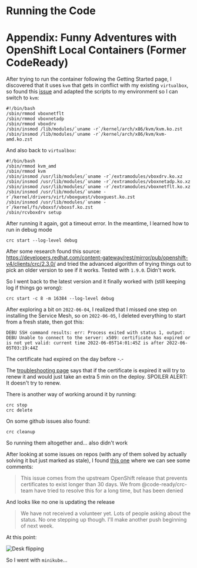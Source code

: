 # Running the Code

# Appendix: Funny Adventures with OpenShift Local Containers (Former CodeReady)

After trying to run the container following the Getting Started page, I discovered that it uses `kvm` that gets in conflict with my existing `virtualbox`, so found this [issue](https://askubuntu.com/questions/403591/amd-v-is-being-used-by-another-hypervisor-verr-svm-in-use) and adapted the scripts to my environment so I can switch to `kvm`:

```
#!/bin/bash
/sbin/rmmod vboxnetflt
/sbin/rmmod vboxnetadp
/sbin/rmmod vboxdrv
/sbin/insmod /lib/modules/`uname -r`/kernel/arch/x86/kvm/kvm.ko.zst
/sbin/insmod /lib/modules/`uname -r`/kernel/arch/x86/kvm/kvm-amd.ko.zst
```

 And also back to `virtualbox`:

 ```
 #!/bin/bash
/sbin/rmmod kvm_amd
/sbin/rmmod kvm
/sbin/insmod /usr/lib/modules/`uname -r`/extramodules/vboxdrv.ko.xz
/sbin/insmod /usr/lib/modules/`uname -r`/extramodules/vboxnetadp.ko.xz
/sbin/insmod /usr/lib/modules/`uname -r`/extramodules/vboxnetflt.ko.xz
/sbin/insmod /usr/lib/modules/`uname -r`/kernel/drivers/virt/vboxguest/vboxguest.ko.zst
/sbin/insmod /usr/lib/modules/`uname -r`/kernel/fs/vboxsf/vboxsf.ko.zst
/sbin/rcvboxdrv setup
```

After running it again, got a timeout error. In the meantime, I learned how to run in debug mode

```
crc start --log-level debug 
```

After some research found this source: https://developers.redhat.com/content-gateway/rest/mirror/pub/openshift-v4/clients/crc/2.3.0/ and tried the advanced algorithm of trying things out to pick an older version to see if it works. Tested with `1.9.0`. Didn't work.

So I went back to the latest version and it finally worked with (still keeping log if things go wrong):

```
crc start -c 8 -m 16384 --log-level debug
```

After exploring a bit on `2022-06-04`, I realized that I missed one step on installing the Service Mesh, so on `2022-06-05`, I deleted everything to start from a fresh state, then got this:

```
DEBU SSH command results: err: Process exited with status 1, output:  
DEBU Unable to connect to the server: x509: certificate has expired or is not yet valid: current time 2022-06-05T14:01:45Z is after 2022-06-05T03:19:44Z
```

The certificate had expired on the day before -.-

The [troubleshooting page](https://access.redhat.com/documentation/en-us/red_hat_openshift_local/2.3/html/getting_started_guide/troubleshooting_gsg) says that if the certificate is expired it will try to renew it and would just take an extra 5 min on the deploy. SPOILER ALERT: It doesn't try to renew. 

There is another way of working around it by running:

```
crc stop
crc delete
```

On some github issues also found:

```
crc cleanup
```

So running them altogether and... also didn't work


After looking at some issues on repos (with any of them solved by actually solving it but just marked as stale), I found [this one](https://github.com/openshift/okd/issues/1123) where we can see some comments:

>  This issue comes from the upstream OpenShift release that prevents certificates to exist longer than 30 days. We from @code-ready/crc-team have tried to resolve this for a long time, but has been denied

And looks like no one is updating the release

> We have not received a volunteer yet. Lots of people asking about the status. No one stepping up though. I'll make another push beginning of next week.

At this point:

![Desk flipping](https://i.kym-cdn.com/entries/icons/original/000/006/725/Desk_Flip_banner.jpg "Desk Flipping" )

So I went with `minikube`...

